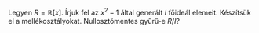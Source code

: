 Legyen $R = \mathbb{R}[x]$. Írjuk fel az $x^2 − 1$ által generált $I$ főideál elemeit. Készítsük el a mellékosztályokat. Nullosztómentes gyűrű-e $R/I$?